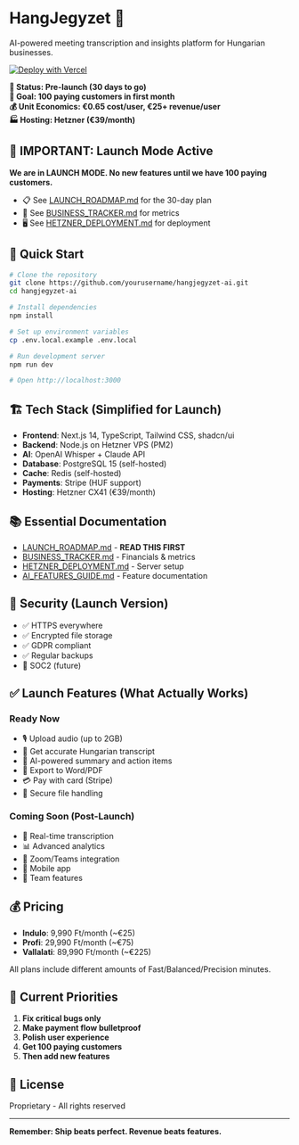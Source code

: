 # HangJegyzet 🎯

AI-powered meeting transcription and insights platform for Hungarian businesses.

[![Deploy with Vercel](https://vercel.com/button)](https://vercel.com/new/clone?repository-url=https://github.com/freaghill/hangjegyzet)

**🚀 Status: Pre-launch (30 days to go)**  
**🎯 Goal: 100 paying customers in first month**  
**💰 Unit Economics: €0.65 cost/user, €25+ revenue/user**  
**🏭 Hosting: Hetzner (€39/month)**

## 🚨 IMPORTANT: Launch Mode Active

**We are in LAUNCH MODE. No new features until we have 100 paying customers.**

- 📋 See [LAUNCH_ROADMAP.md](./LAUNCH_ROADMAP.md) for the 30-day plan
- 💼 See [BUSINESS_TRACKER.md](./BUSINESS_TRACKER.md) for metrics
- 🖥️ See [HETZNER_DEPLOYMENT.md](./docs/HETZNER_DEPLOYMENT.md) for deployment

## 🚀 Quick Start

```bash
# Clone the repository
git clone https://github.com/yourusername/hangjegyzet-ai.git
cd hangjegyzet-ai

# Install dependencies
npm install

# Set up environment variables
cp .env.local.example .env.local

# Run development server
npm run dev

# Open http://localhost:3000
```

## 🏗️ Tech Stack (Simplified for Launch)

- **Frontend**: Next.js 14, TypeScript, Tailwind CSS, shadcn/ui
- **Backend**: Node.js on Hetzner VPS (PM2)
- **AI**: OpenAI Whisper + Claude API
- **Database**: PostgreSQL 15 (self-hosted)
- **Cache**: Redis (self-hosted)
- **Payments**: Stripe (HUF support)
- **Hosting**: Hetzner CX41 (€39/month)

## 📚 Essential Documentation

- [LAUNCH_ROADMAP.md](./LAUNCH_ROADMAP.md) - **READ THIS FIRST**
- [BUSINESS_TRACKER.md](./BUSINESS_TRACKER.md) - Financials & metrics
- [HETZNER_DEPLOYMENT.md](./docs/HETZNER_DEPLOYMENT.md) - Server setup
- [AI_FEATURES_GUIDE.md](./docs/AI_FEATURES_GUIDE.md) - Feature documentation

## 🔐 Security (Launch Version)

- ✅ HTTPS everywhere
- ✅ Encrypted file storage
- ✅ GDPR compliant
- ✅ Regular backups
- 🔄 SOC2 (future)

## ✅ Launch Features (What Actually Works)

### Ready Now
- 🎙️ Upload audio (up to 2GB)
- 📝 Get accurate Hungarian transcript
- 🤖 AI-powered summary and action items
- 📄 Export to Word/PDF
- 💳 Pay with card (Stripe)
- 🔐 Secure file handling

### Coming Soon (Post-Launch)
- 🔴 Real-time transcription
- 📊 Advanced analytics
- 🔗 Zoom/Teams integration
- 📱 Mobile app
- 🏢 Team features

## 💰 Pricing

- **Indulo**: 9,990 Ft/month (~€25)
- **Profi**: 29,990 Ft/month (~€75)
- **Vallalati**: 89,990 Ft/month (~€225)

All plans include different amounts of Fast/Balanced/Precision minutes.

## 🎯 Current Priorities

1. **Fix critical bugs only**
2. **Make payment flow bulletproof**
3. **Polish user experience**
4. **Get 100 paying customers**
5. **Then add new features**

## 📄 License

Proprietary - All rights reserved

---

**Remember: Ship beats perfect. Revenue beats features.**